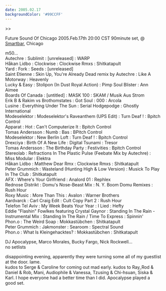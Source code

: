 ```yaml
---
date: 2005.02.17
backgroundColor: '#99CCFF'
---
```


\>>


Future Sound Of Chicago 2005.Feb.17th 20:00 CST 90minute set, @ [Smartbar](http://www.wcks.org/), Chicago  

m50...  
Autechre : Sublimit : \[unreleased\] : WARP  
Håkan Lidbo : Clockwise : Clockwise Rmxs : Shitkatapult  
Yard : Fork : Seeds : \[unreleased\]  
Saint Etienne : Skin Up, You're Already Dead remix by Autechre : Like A Motorway : Heavenly  
Lucky & Easy : Stolipon (In Dust Royal Action) : Pimp Soul Blister : Ann Aimee  
Boards Of Canada : \[untitled\] : MASK 100 : SKAM / Musik Aus Strom  
Erik B & Rakim vs Brothomstates : Got Soul : 000 : Arcola  
Lusine : Everything Under The Sun : Serial Hodgepodge : Ghostly International  
Modeselektor : Modeselektor's Raveanthem (UPS Edit) : Turn Deaf ! : Bpitch Control  
Apparat : Hot : Can't Computerize It : Bpitch Control  
Tomas Andersson : Numb : Bas : BPitch Control  
Modeselektor : New Berlin Loft : Turn Deaf ! : Bpitch Control  
Drexciya : Birth Of A New Life : Digital Tsunami : Tresor  
Tomas Andersson : The Birthday Party : Festivities : Bpitch Control  
Stereolab : Refractions In The Plastic Pulse (Feebate Mix by Autechre) : Miss Modular : Elektra  
Håkan Lidbo : Matthew Dear Rmx : Clockwise Rmxs : Shitkatapult  
Peter Grummich : Wasteland (Hunting High & Low Version) : Musick To Play In The Club : Shitkatapult  
AFX : Where's Your Girlfriend : Analord 01 : Rephlex  
Rednose Distrikt : Domu's Nose-Beast Mix : N. Y. Boom Domu Remixes : Rush Hour  
Roxy Music : More Than This : Avalon : Warner Brothers  
Aardvarck : Carl Craig Edit : Cult Copy Part 2 : Rush Hour  
Telefon Tel Aviv : My Week Beats Your Year : I Lied : Hefty  
Eddie "Flashin" Fowlkes featuring Crystal Gaynor : Standing In The Rain - Instrumental Mix : Standing In The Rain / Time To Express : Spinnin'  
Phon.o : The Weird Soap : Mokkastübchen : Shitkatapult  
Peter Grummich : Jakmonster : Searoom : Spectral Sound  
Phon.o : What Is Kleingehacktes? : Mokkastübchen : Shitkatapult


DJ Apocalypse, Marco Morales, Bucky Fargo, Nick Rockwell...  
no setlists  

disappointing evening, apparently they were turning some all of my guestlist at the door. lame.  
kudos to Serge & Caroline for coming out mad early. kudos to Ray\_Rod & Daniel & Rob, Mani, Audiophile & Vanessa, Tzusing & Chi-hsuan, Siska & Karl. I hope everyone had a better time than I did. Apocalypse played a good set.